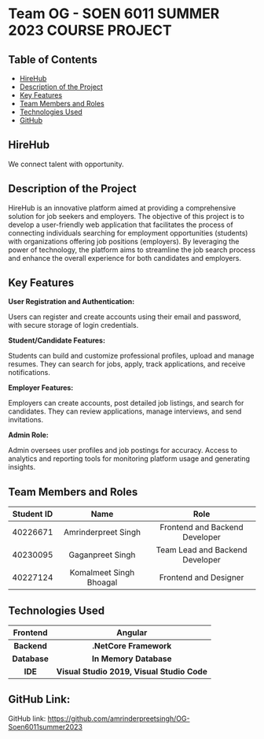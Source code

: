 # Team OG - SOEN 6011 SUMMER 2023 COURSE PROJECT

## Table of Contents
<!--ts-->

* [HireHub](#hirehub)
* [Description of the Project](#description-of-the-project)
* [Key Features](#key-features)
* [Team Members and Roles](#team-members-and-roles)
* [Technologies Used](#technologies-used)
* [GitHub](#github-link)

<!--te-->


## HireHub
We connect talent with opportunity.

## Description of the Project
HireHub is an innovative platform aimed at providing a comprehensive solution for job seekers and employers. The objective of this project is to develop a user-friendly web application that facilitates the process of connecting individuals searching for employment opportunities (students) with organizations offering job positions (employers). By leveraging the power of technology, the platform aims to streamline the job search process and enhance the overall experience for both candidates and employers.

## Key Features

**User Registration and Authentication:**

Users can register and create accounts using their email and password, with secure storage of login credentials.

**Student/Candidate Features:**

Students can build and customize professional profiles, upload and manage resumes.
They can search for jobs, apply, track applications, and receive notifications.

**Employer Features:**

Employers can create accounts, post detailed job listings, and search for candidates.
They can review applications, manage interviews, and send invitations.

**Admin Role:**

Admin oversees user profiles and job postings for accuracy.
Access to analytics and reporting tools for monitoring platform usage and generating insights.

## Team Members and Roles
| Student ID |          Name           | Role
|:----------:|:-----------------------:|:---------:|
|  40226671  |   Amrinderpreet Singh   |Frontend and Backend Developer|
|  40230095  |    Gaganpreet Singh     |Team Lead and Backend Developer|
|  40227124  | Komalmeet Singh Bhoagal | Frontend and Designer |

## Technologies Used

|   Frontend   |                Angular                |
|:------------:|:-------------------------------------:|
| **Backend**  |                **.NetCore Framework**  |
| **Database** |         **In Memory Database**         |
|   **IDE**    | **Visual Studio 2019, Visual Studio Code** |


## GitHub Link:
GitHub link: https://github.com/amrinderpreetsingh/OG-Soen6011summer2023
